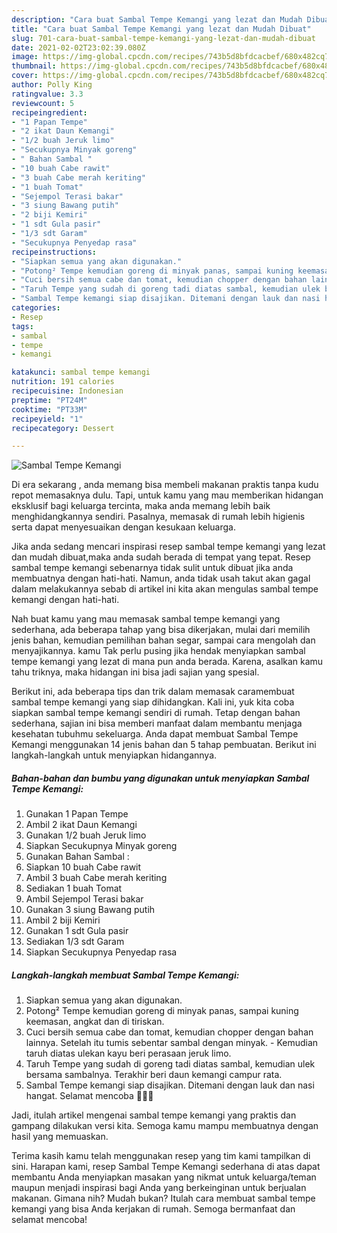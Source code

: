 ```yaml
---
description: "Cara buat Sambal Tempe Kemangi yang lezat dan Mudah Dibuat"
title: "Cara buat Sambal Tempe Kemangi yang lezat dan Mudah Dibuat"
slug: 701-cara-buat-sambal-tempe-kemangi-yang-lezat-dan-mudah-dibuat
date: 2021-02-02T23:02:39.080Z
image: https://img-global.cpcdn.com/recipes/743b5d8bfdcacbef/680x482cq70/sambal-tempe-kemangi-foto-resep-utama.jpg
thumbnail: https://img-global.cpcdn.com/recipes/743b5d8bfdcacbef/680x482cq70/sambal-tempe-kemangi-foto-resep-utama.jpg
cover: https://img-global.cpcdn.com/recipes/743b5d8bfdcacbef/680x482cq70/sambal-tempe-kemangi-foto-resep-utama.jpg
author: Polly King
ratingvalue: 3.3
reviewcount: 5
recipeingredient:
- "1 Papan Tempe"
- "2 ikat Daun Kemangi"
- "1/2 buah Jeruk limo"
- "Secukupnya Minyak goreng"
- " Bahan Sambal "
- "10 buah Cabe rawit"
- "3 buah Cabe merah keriting"
- "1 buah Tomat"
- "Sejempol Terasi bakar"
- "3 siung Bawang putih"
- "2 biji Kemiri"
- "1 sdt Gula pasir"
- "1/3 sdt Garam"
- "Secukupnya Penyedap rasa"
recipeinstructions:
- "Siapkan semua yang akan digunakan."
- "Potong² Tempe kemudian goreng di minyak panas, sampai kuning keemasan, angkat dan di tiriskan."
- "Cuci bersih semua cabe dan tomat, kemudian chopper dengan bahan lainnya. Setelah itu tumis sebentar sambal dengan minyak.  Kemudian taruh diatas ulekan kayu beri perasaan jeruk limo."
- "Taruh Tempe yang sudah di goreng tadi diatas sambal, kemudian ulek bersama sambalnya. Terakhir beri daun kemangi campur rata."
- "Sambal Tempe kemangi siap disajikan. Ditemani dengan lauk dan nasi hangat. Selamat mencoba 🥰🥰🥰"
categories:
- Resep
tags:
- sambal
- tempe
- kemangi

katakunci: sambal tempe kemangi 
nutrition: 191 calories
recipecuisine: Indonesian
preptime: "PT24M"
cooktime: "PT33M"
recipeyield: "1"
recipecategory: Dessert

---
```



![Sambal Tempe Kemangi](https://img-global.cpcdn.com/recipes/743b5d8bfdcacbef/680x482cq70/sambal-tempe-kemangi-foto-resep-utama.jpg)

Di era  sekarang , anda memang bisa membeli makanan praktis tanpa kudu repot memasaknya dulu. Tapi, untuk kamu yang mau memberikan hidangan eksklusif bagi keluarga tercinta, maka anda memang lebih baik menghidangkannya sendiri. Pasalnya, memasak di rumah lebih higienis serta dapat menyesuaikan dengan kesukaan keluarga.

Jika anda sedang mencari inspirasi resep sambal tempe kemangi yang lezat dan mudah dibuat,maka anda sudah berada di tempat yang tepat. Resep sambal tempe kemangi  sebenarnya tidak sulit untuk dibuat jika anda membuatnya dengan hati-hati. Namun, anda tidak usah takut akan gagal dalam melakukannya 
sebab di artikel ini kita akan mengulas sambal tempe kemangi dengan hati-hati.  



Nah buat kamu yang mau memasak sambal tempe kemangi yang sederhana, ada beberapa tahap yang bisa dikerjakan, mulai dari memilih jenis bahan, kemudian pemilihan bahan segar, sampai cara mengolah dan menyajikannya. kamu Tak perlu pusing jika hendak menyiapkan sambal tempe kemangi yang lezat di mana pun anda berada. Karena, asalkan kamu  tahu triknya, maka hidangan ini bisa jadi sajian yang spesial.

Berikut ini, ada beberapa tips dan trik dalam memasak caramembuat sambal tempe kemangi yang siap dihidangkan. Kali ini, yuk kita coba siapkan sambal tempe kemangi sendiri di rumah. Tetap dengan bahan sederhana, sajian ini bisa memberi manfaat dalam membantu menjaga kesehatan tubuhmu sekeluarga. Anda dapat membuat Sambal Tempe Kemangi menggunakan 14 jenis bahan dan 5 tahap pembuatan. Berikut ini langkah-langkah untuk menyiapkan hidangannya.

<!--inarticleads1-->

##### Bahan-bahan dan bumbu yang digunakan untuk menyiapkan Sambal Tempe Kemangi:

1. Gunakan 1 Papan Tempe
1. Ambil 2 ikat Daun Kemangi
1. Gunakan 1/2 buah Jeruk limo
1. Siapkan Secukupnya Minyak goreng
1. Gunakan  Bahan Sambal :
1. Siapkan 10 buah Cabe rawit
1. Ambil 3 buah Cabe merah keriting
1. Sediakan 1 buah Tomat
1. Ambil Sejempol Terasi bakar
1. Gunakan 3 siung Bawang putih
1. Ambil 2 biji Kemiri
1. Gunakan 1 sdt Gula pasir
1. Sediakan 1/3 sdt Garam
1. Siapkan Secukupnya Penyedap rasa




<!--inarticleads2-->

##### Langkah-langkah membuat Sambal Tempe Kemangi:

1. Siapkan semua yang akan digunakan.
1. Potong² Tempe kemudian goreng di minyak panas, sampai kuning keemasan, angkat dan di tiriskan.
1. Cuci bersih semua cabe dan tomat, kemudian chopper dengan bahan lainnya. Setelah itu tumis sebentar sambal dengan minyak.  - Kemudian taruh diatas ulekan kayu beri perasaan jeruk limo.
1. Taruh Tempe yang sudah di goreng tadi diatas sambal, kemudian ulek bersama sambalnya. Terakhir beri daun kemangi campur rata.
1. Sambal Tempe kemangi siap disajikan. Ditemani dengan lauk dan nasi hangat. Selamat mencoba 🥰🥰🥰




Jadi, itulah artikel mengenai  sambal tempe kemangi  yang praktis dan gampang dilakukan versi kita. Semoga kamu mampu membuatnya dengan hasil yang memuaskan. 

Terima kasih kamu telah menggunakan resep yang tim kami tampilkan di sini. Harapan kami, resep  Sambal Tempe Kemangi sederhana di atas dapat membantu Anda menyiapkan masakan yang nikmat untuk keluarga/teman maupun menjadi inspirasi bagi Anda yang berkeinginan untuk berjualan makanan. Gimana nih? Mudah bukan? Itulah cara membuat sambal tempe kemangi yang bisa Anda kerjakan di rumah. Semoga bermanfaat dan selamat mencoba!

